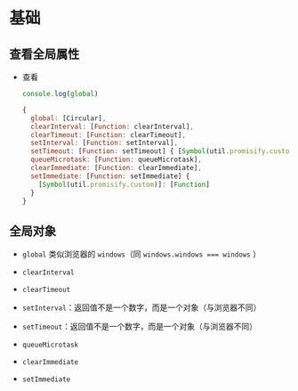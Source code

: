 # 基础

## 查看全局属性

*   查看

    ```javascript
    console.log(global)

    {
      global: [Circular],
      clearInterval: [Function: clearInterval],
      clearTimeout: [Function: clearTimeout],
      setInterval: [Function: setInterval],
      setTimeout: [Function: setTimeout] { [Symbol(util.promisify.custom)]: [Function] },
      queueMicrotask: [Function: queueMicrotask],
      clearImmediate: [Function: clearImmediate],
      setImmediate: [Function: setImmediate] {
        [Symbol(util.promisify.custom)]: [Function]
      }
    }
    ```

## 全局对象

*   `global` 类似浏览器的 `windows`（同 `windows.windows === windows` ）

*   `clearInterval`

*   `clearTimeout`

*   `setInterval`：返回值不是一个数字，而是一个对象（与浏览器不同）

*   `setTimeout`：返回值不是一个数字，而是一个对象（与浏览器不同）

*   `queueMicrotask`

*   `clearImmediate`

*   `setImmediate`
